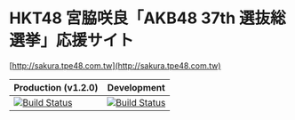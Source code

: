 HKT48 宮脇咲良「AKB48 37th 選抜総選挙」応援サイト
===

[http://sakura.tpe48.com.tw](http://sakura.tpe48.com.tw)

| Production (v1.2.0) | Development |
| --- | --- |
| [![Build Status](https://travis-ci.org/amowu/sakura.svg?branch=master)](https://travis-ci.org/amowu/sakura) | [![Build Status](https://travis-ci.org/amowu/sakura.svg?branch=develop)](https://travis-ci.org/amowu/sakura) |
